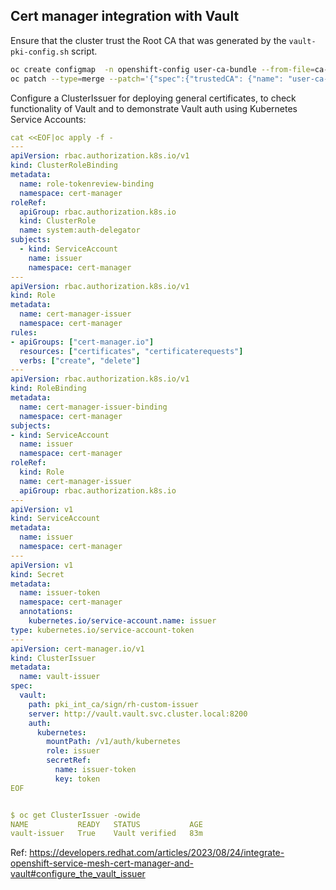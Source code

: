 
## Cert manager integration with Vault


Ensure that the cluster trust the Root CA that was generated by the `vault-pki-config.sh` script.

```bash
oc create configmap  -n openshift-config user-ca-bundle --from-file=ca-bundle.crt=RH_Custom_CA.crt
oc patch --type=merge --patch='{"spec":{"trustedCA": {"name": "user-ca-bundle"}}}' Proxy cluster

```

Configure a ClusterIssuer for deploying general certificates, to check functionality of Vault and to demonstrate Vault auth using Kubernetes Service Accounts:

```yaml
cat <<EOF|oc apply -f -
---
apiVersion: rbac.authorization.k8s.io/v1
kind: ClusterRoleBinding
metadata:
  name: role-tokenreview-binding
  namespace: cert-manager
roleRef:
  apiGroup: rbac.authorization.k8s.io
  kind: ClusterRole
  name: system:auth-delegator
subjects:
  - kind: ServiceAccount
    name: issuer
    namespace: cert-manager
---
apiVersion: rbac.authorization.k8s.io/v1
kind: Role
metadata:
  name: cert-manager-issuer
  namespace: cert-manager
rules:
- apiGroups: ["cert-manager.io"]
  resources: ["certificates", "certificaterequests"]
  verbs: ["create", "delete"]
---
apiVersion: rbac.authorization.k8s.io/v1
kind: RoleBinding
metadata:
  name: cert-manager-issuer-binding
  namespace: cert-manager
subjects:
- kind: ServiceAccount
  name: issuer
  namespace: cert-manager
roleRef:
  kind: Role
  name: cert-manager-issuer
  apiGroup: rbac.authorization.k8s.io
---
apiVersion: v1
kind: ServiceAccount
metadata:
  name: issuer
  namespace: cert-manager
---
apiVersion: v1
kind: Secret
metadata:
  name: issuer-token
  namespace: cert-manager
  annotations:
    kubernetes.io/service-account.name: issuer
type: kubernetes.io/service-account-token
---
apiVersion: cert-manager.io/v1
kind: ClusterIssuer
metadata:
  name: vault-issuer
spec:
  vault:
    path: pki_int_ca/sign/rh-custom-issuer
    server: http://vault.vault.svc.cluster.local:8200
    auth:
      kubernetes:
        mountPath: /v1/auth/kubernetes
        role: issuer
        secretRef:
          name: issuer-token
          key: token
EOF


$ oc get ClusterIssuer -owide
NAME           READY   STATUS           AGE
vault-issuer   True    Vault verified   83m
```

Ref: https://developers.redhat.com/articles/2023/08/24/integrate-openshift-service-mesh-cert-manager-and-vault#configure_the_vault_issuer

